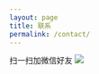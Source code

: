 ```yaml
---
layout: page
title: 联系
permalink: /contact/
---
```



扫一扫加微信好友
![]({{site.baseurl}}/images/weixin.png)